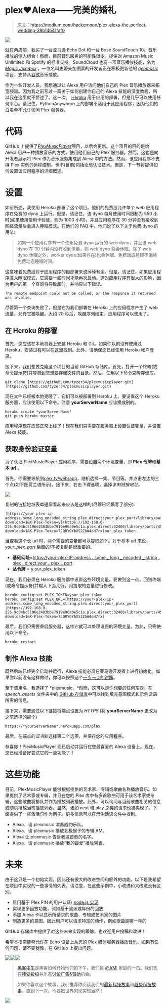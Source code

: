 # plex♥Alexa——完美的婚礼

> 原文：<https://medium.com/hackernoon/plex-alexa-the-perfect-wedding-38b14b41faf0>

![](img/65791cabd6f5de53dcf0febcb18ca0d2.png)

就在两周前，我买了一台亚马逊 Echo Dot 和一台 Bose SoundTouch 10。音乐播放的惊人组合！然而，目前音乐服务的可能性很少。提供对 Amazon Music Unlimited 和 Spotify 的标准支持。SoundCloud 也有一项音乐播放技能，名为 [*Magic Jukebox*](https://www.alexaskillstore.com/Magic-Jukebox/40064) ，一位名叫史蒂夫加图索的开发者正在积极更新他的 [*geemusic*](https://github.com/stevenleeg/geemusic) 项目，支持从[谷歌](https://hackernoon.com/tagged/google)音乐播放。

作为一名开发人员，我想通过让 Alexa 用户访问他们自己的 Plex 音乐播放器来拓宽频谱。因为我之前写过一篇关于如何创建你自己的 Alexa 技能的深度教程，所以我在这里就不赘述了。这一次， [Heroku](https://hackernoon.com/tagged/heroku) 用于应用的部署，但是几乎可以使用任何平台。请记住，PythonAnywhere 上的部署不适用于此应用程序，因为他们的白名单不允许访问 Plex 服务器。

# 代码

GitHub 上提供了[*PlexMusicPlayer*](https://github.com/Tyzer34/plexMusicPlayer)项目，以后会更新。这个项目的目的是给 Alexa 用户一种播放音乐的方式，使用他们自己的 Plex 服务器。然而，这也是向开发者展示将 Plex 作为音乐服务集成到 Alexa 中的方法。然而，该应用程序不支持 Plex 实例的远程控制，也不(目前)包括全局认证技术。但是，下一节将提供如何设置该应用程序的详细概述。

# 设置

如前所述，我使用 Heroku 部署了这个项目。他们的免费层允许单个 web 应用程序在免费的 dyno 上运行。但是，请记住，该 dyno 每月使用时间限制为 550 小时(如果使用信用卡验证，则为 1000 小时)，并且应用程序在 30 分钟没有接收到网络流量后会进入睡眠模式。在他们的 FAQ 中，他们说了以下关于免费 dyno 的用法:

> 如果一个应用程序有一个使用免费 dyno 运行的 web dyno，并且该 web dyno 在 30 分钟内没有收到流量，则 web dyno 将会休眠。除了 web dyno 休眠之外，worker dyno(如果存在)也会休眠。免费动态睡眠不消耗免费动态睡眠时间。

这意味着免费层对于应用程序的自部署来说绰绰有余。但是，请记住，如果应用程序进入睡眠模式，它需要一些时间才能再次启动。这对应用程序有很大的影响，因为用户的第一个查询将导致超时，并响应以下错误。

```
The remote endpoint could not be called, or the response it returned was invalid.
```

尽管第一个查询失败了，但是它为我们部署在 Heroku 上的应用程序产生了 web 流量，允许它被唤醒。大约 20 秒后，唤醒序列结束，应用程序可以使用了。

## 在 Heroku 的部署

首先，您应该在本地机器上安装 Heroku 和 Git。如果你以前没有使用过 Heroku，安装过程可以在[这里](https://devcenter.heroku.com/articles/heroku-cli)找到。此外，请确保您已经使用 Heroku 帐户登录。

接下来，我们想要克隆这个项目的当前 GitHub 存储库。首先，打开一个终端(或命令提示符)并导航到您想要存储文件的目录。然后，使用以下命令克隆存储库。

```
git clone [https://github.com/tyzer34/plexmusicplayer.git](https://github.com/tyzer34/plexmusicplayer.git)
```

现在文件已经被本地克隆了，它们可以被部署到 Heroku 上。要设置这个 Heroku 服务器，应该使用以下命令。注意 **yourServerName** 应该换成别的。

```
heroku create *yourServerName*
git push heroku master
```

应用程序现在应该正常上线了！现在我们只需要在服务器上设置认证变量，并设置 Alexa 技能。

## 获取身份验证变量

为了认证 PlexMusicPlayer 应用程序，需要设置两个环境变量，即 **Plex 令牌**和**基本 url** 。

首先，你需要导航到[plex.tv/web/app](http://plex.tv/web/app)，随机选择一集、节目等。并点击左边的三个点(如下图荷兰语所示)。接下来，右击*下载*选项，选择*复制链接地址。*

![](img/673afeb77b9a8cab0a4025e7b9528b60.png)

复制的链接地址表单通常看起来应该是这样的(尽管已经填写了部分):

```
[https://your-plex-ip-address.some_long_encoded_string.plex.direct:your_plex_port/library/parts/some_id/some_file_id/file.ext?download=1&X-Plex-Token=y](https://192-168-0-226.9c04bc5196e2483bbe7919e96a0e5c1a.plex.direct:32400/library/parts/45/1473368932/file.mkv?download=1&X-Plex-Token=7JQRYQYbXS2ZbW4oH7rx)our_plex_token
```

当查看这个长 url 时，两个需要的变量都可以提取如下。对于基本 url 来说， *your_plex_port* 后面的/不被复制是很重要的。

*   **基础网址**=[https://your-plex-IP-address . some _ long _ encoded _ string . plex . direct:your _ plex _ port](https://192-168-0-226.9c04bc5196e2483bbe7919e96a0e5c1a.plex.direct:32400/library/parts/45/1473368932/file.mkv?download=1&X-Plex-Token=7JQRYQYbXS2ZbW4oH7rx)
*   **丛令牌** = [y](https://192-168-0-226.9c04bc5196e2483bbe7919e96a0e5c1a.plex.direct:32400/library/parts/45/1473368932/file.mkv?download=1&X-Plex-Token=7JQRYQYbXS2ZbW4oH7rx) our_plex_token

现在，我们必须在 Heroku 服务器中设置这些环境变量。要做到这一点，回到终端(或命令提示符)并输入下面几行，用提取的变量进行修改。

```
heroku config:set PLEX_TOKEN=your_plex_token
heroku config:set PLEX_URL=[https://your-plex-ip-address.some_long_encoded_string.plex.direct:your_plex_port](https://192-168-0-226.9c04bc5196e2483bbe7919e96a0e5c1a.plex.direct:32400/library/parts/45/1473368932/file.mkv?download=1&X-Plex-Token=7JQRYQYbXS2ZbW4oH7rx)
```

最后，我们只需要重启服务器，这样它就可以处理设置的环境变量。为此，只需使用以下命令。

```
heroku restart
```

## 制作 Alexa 技能

既然后端已经完全启动并运行，Alexa 技能必须在亚马逊开发者上进行初始化。如果你以前没有这样做过，你可以按照这个[一步一步的讲解](https://blog.craftworkz.co/flask-ask-a-tutorial-on-a-simple-and-easy-way-to-build-complex-alexa-skills-426a6b3ff8bc#0acf)。

至于调用名，我选择了 *plexmusic。*然而，这可以是你想要的任何东西。在 *speech_assets* 文件夹中的 [GitHub 存储库](https://github.com/Tyzer34/plexMusicPlayer/tree/master/speech_assets)中可以找到填充意图模式和示例话语所需的信息。

接下来，需要通过以下链接将端点设置为 *HTTPS* (将 **yourServerName** 更改为之前选择的那个)

```
https://*yourServerName*.herokuapp.com/plex
```

最后，在端点的*证书*处选择第二个选项，并保存您的应用程序。

恭喜你！PlexMusicPlayer 现已启动并运行在您最喜爱的 Alexa 设备上。现在，您已经准备好尝试它的一些功能了！

# 这些功能

目前，PlexMusicPlayer 能够根据提供的艺术家、专辑或歌曲名称播放音乐。如果提供了艺术家或专辑，并且在您的 Plex 库中有多首歌曲可用于该艺术家或专辑，这些歌曲将排队并作为播放列表播放。此外，可以询问与当前歌曲相关的信息或随机播放当前播放列表。显然，诸如 next 和 play 之类的请求也被实现了。下面提供了一些激活句作为例子。更多信息可以在[示例话语文件](https://github.com/Tyzer34/plexMusicPlayer/blob/master/speech_assets/sampleUtterances.txt)中找到。

*   Alexa，请 plexmusic 演奏威豹乐队。
*   Alexa，请 plexmusic 播放北极猴子的专辑 AM。
*   Alexa 让 plexmusic 告诉我这首歌的名字。
*   Alexa，请 plexmusic 播放“我的最爱”播放列表。

# 未来

由于这只是一个初始实现，因此还有很大的改进空间和额外的功能。以下是我希望在项目中实现的一些事情的列表。请注意，在这些示例中，小改进和大改进没有区别。

*   启用基于 Plex PIN 的用户认证( [node.js 实现](https://github.com/overloadut/node-plex-api-pinauth)
*   实现更多回放功能，例如基于流派或年份的回放
*   添加 Alexa 卡以显示所请求的歌曲、专辑或艺术家的图片
*   制造更多的意图，因此用户可以请求特定的动作，例如歌曲是哪一年的

GitHub 存储库中提供了对这些未来实现的跟踪。也欢迎用户投稿和改进！

希望本指南能够允许在 Echo 设备上从您的 Plex 媒体服务器播放音乐。如果有任何问题，请不要犹豫，在 GitHub 上提出问题。

[![](img/50ef4044ecd4e250b5d50f368b775d38.png)](http://bit.ly/HackernoonFB)[![](img/979d9a46439d5aebbdcdca574e21dc81.png)](https://goo.gl/k7XYbx)[![](img/2930ba6bd2c12218fdbbf7e02c8746ff.png)](https://goo.gl/4ofytp)

> [黑客中午](http://bit.ly/Hackernoon)是黑客如何开始他们的下午。我们是 [@AMI](http://bit.ly/atAMIatAMI) 家庭的一员。我们现在[接受投稿](http://bit.ly/hackernoonsubmission)并乐意[讨论广告&赞助](mailto:partners@amipublications.com)机会。
> 
> 如果你喜欢这个故事，我们推荐你阅读我们的[最新科技故事](http://bit.ly/hackernoonlatestt)和[趋势科技故事](https://hackernoon.com/trending)。直到下一次，不要把世界的现实想当然！

![](img/be0ca55ba73a573dce11effb2ee80d56.png)